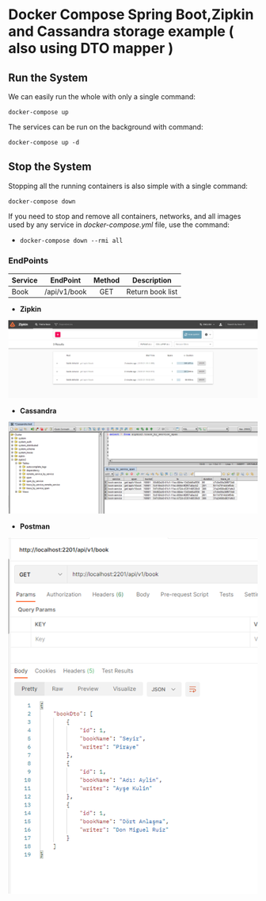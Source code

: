 # Docker Compose Spring Boot,Zipkin and Cassandra storage example ( also using DTO mapper )

## Run the System

We can easily run the whole with only a single command:

```shell
docker-compose up
```

The services can be run on the background with command:

```shell
docker-compose up -d
```

## Stop the System

Stopping all the running containers is also simple with a single command:

```shell
docker-compose down
```

If you need to stop and remove all containers, networks, and all images used by any service in <em>
docker-compose.yml</em> file, use the command:

* `docker-compose down --rmi all`

### EndPoints ###

| Service | EndPoint             | Method | Description                    |
|---------|----------------------|:------:|--------------------------------|
| Book    | /api/v1/book    				 |  GET   | Return book list             	 |

- **Zipkin**

![Zipkin](https://github.com/tugayesilyurt/spring-zipkin-cassandra/blob/main/assets/zipkin.PNG)

- **Cassandra**

![Postman](https://github.com/tugayesilyurt/spring-zipkin-cassandra/blob/main/assets/cassandra.PNG)

- **Postman**

![Postman](https://github.com/tugayesilyurt/spring-zipkin-cassandra/blob/main/assets/postman.PNG)
